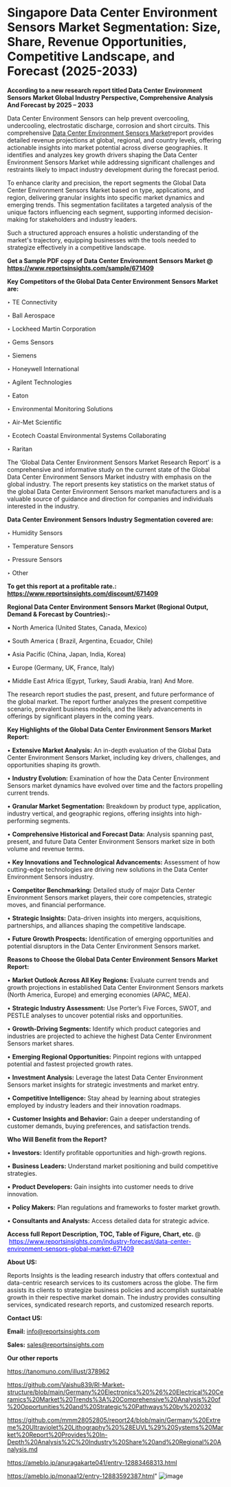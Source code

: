 # Singapore Data Center Environment Sensors Market Segmentation: Size, Share, Revenue Opportunities, Competitive Landscape, and Forecast (2025-2033)

<strong>According to a new research report titled Data Center Environment Sensors Market Global Industry Perspective, Comprehensive Analysis And Forecast by 2025 – 2033</strong>

Data Center Environment Sensors can help prevent overcooling, undercooling, electrostatic discharge, corrosion and short circuits. This comprehensive <a href=https://www.reportsinsights.com/sample/671409>Data Center Environment Sensors Market</a>report provides detailed revenue projections at global, regional, and country levels, offering actionable insights into market potential across diverse geographies. It identifies and analyzes key growth drivers shaping the Data Center Environment Sensors Market while addressing significant challenges and restraints likely to impact industry development during the forecast period.

To enhance clarity and precision, the report segments the Global Data Center Environment Sensors Market based on type, applications, and region, delivering granular insights into specific market dynamics and emerging trends. This segmentation facilitates a targeted analysis of the unique factors influencing each segment, supporting informed decision-making for stakeholders and industry leaders.

Such a structured approach ensures a holistic understanding of the market's trajectory, equipping businesses with the tools needed to strategize effectively in a competitive landscape.

<strong>Get a Sample PDF copy of Data Center Environment Sensors Market </strong><strong>@<a href=https://www.reportsinsights.com/sample/671409 style=color:#0000ff;> https://www.reportsinsights.com/sample/671409</a></strong></font>

<strong>Key Competitors of the Global Data Center Environment Sensors Market are:</strong>

‣ TE Connectivity

‣ Ball Aerospace

‣ Lockheed Martin Corporation

‣ Gems Sensors

‣ Siemens

‣ Honeywell International

‣ Agilent Technologies

‣ Eaton

‣ Environmental Monitoring Solutions

‣ Air-Met Scientific

‣ Ecotech Coastal Environmental Systems Collaborating

‣ Raritan

The ‘Global Data Center Environment Sensors Market Research Report’ is a comprehensive and informative study on the current state of the Global Data Center Environment Sensors Market industry with emphasis on the global industry. The report presents key statistics on the market status of the global Data Center Environment Sensors market manufacturers and is a valuable source of guidance and direction for companies and individuals interested in the industry.

<strong>Data Center Environment Sensors Industry Segmentation covered are:</strong>

‣ Humidity Sensors

‣ Temperature Sensors

‣ Pressure Sensors

‣ Other

<strong>To get this report at a profitable rate.: <a href=https://www.reportsinsights.com/discount/671409 style=color:#0000ff;>https://www.reportsinsights.com/discount/671409</a></strong></font>

<strong>Regional Data Center Environment Sensors Market (Regional Output, Demand &amp; Forecast by Countries):-</strong>

• North America (United States, Canada, Mexico)

• South America ( Brazil, Argentina, Ecuador, Chile)

• Asia Pacific (China, Japan, India, Korea)

• Europe (Germany, UK, France, Italy)

• Middle East Africa (Egypt, Turkey, Saudi Arabia, Iran) And More.

The research report studies the past, present, and future performance of the global market. The report further analyzes the present competitive scenario, prevalent business models, and the likely advancements in offerings by significant players in the coming years.

<strong>Key Highlights of the Global Data Center Environment Sensors Market Report:</strong>

• <strong>Extensive Market Analysis:</strong> An in-depth evaluation of the Global Data Center Environment Sensors Market, including key drivers, challenges, and opportunities shaping its growth.

• <strong>Industry Evolution:</strong> Examination of how the Data Center Environment Sensors market dynamics have evolved over time and the factors propelling current trends.

• <strong>Granular Market Segmentation:</strong> Breakdown by product type, application, industry vertical, and geographic regions, offering insights into high-performing segments.

• <strong>Comprehensive Historical and Forecast Data:</strong> Analysis spanning past, present, and future Data Center Environment Sensors market size in both volume and revenue terms.

• <strong>Key Innovations and Technological Advancements:</strong> Assessment of how cutting-edge technologies are driving new solutions in the Data Center Environment Sensors industry.

• <strong>Competitor Benchmarking:</strong> Detailed study of major Data Center Environment Sensors market players, their core competencies, strategic moves, and financial performance.

• <strong>Strategic Insights:</strong> Data-driven insights into mergers, acquisitions, partnerships, and alliances shaping the competitive landscape.

• <strong>Future Growth Prospects:</strong> Identification of emerging opportunities and potential disruptors in the Data Center Environment Sensors market.

<strong>Reasons to Choose the Global Data Center Environment Sensors Market Report:</strong>

• <strong>Market Outlook Across All Key Regions:</strong> Evaluate current trends and growth projections in established Data Center Environment Sensors markets (North America, Europe) and emerging economies (APAC, MEA).

• <strong>Strategic Industry Assessment:</strong> Use Porter’s Five Forces, SWOT, and PESTLE analyses to uncover potential risks and opportunities.

• <strong>Growth-Driving Segments:</strong> Identify which product categories and industries are projected to achieve the highest Data Center Environment Sensors market shares.

• <strong>Emerging Regional Opportunities:</strong> Pinpoint regions with untapped potential and fastest projected growth rates.

• <strong>Investment Analysis:</strong> Leverage the latest Data Center Environment Sensors market insights for strategic investments and market entry.

• <strong>Competitive Intelligence:</strong> Stay ahead by learning about strategies employed by industry leaders and their innovation roadmaps.

• <strong>Customer Insights and Behavior:</strong> Gain a deeper understanding of customer demands, buying preferences, and satisfaction trends.

<strong>Who Will Benefit from the Report?</strong>

• <strong>Investors:</strong> Identify profitable opportunities and high-growth regions.

• <strong>Business Leaders:</strong> Understand market positioning and build competitive strategies.

• <strong>Product Developers:</strong> Gain insights into customer needs to drive innovation.

• <strong>Policy Makers:</strong> Plan regulations and frameworks to foster market growth.

• <strong>Consultants and Analysts:</strong> Access detailed data for strategic advice.
</ul>
<strong>Access full Report Description, TOC, Table of Figure, Chart, etc. </strong>@  <a href=https://www.reportsinsights.com/industry-forecast/data-center-environment-sensors-global-market-671409 style=color:#0000ff;>https://www.reportsinsights.com/industry-forecast/data-center-environment-sensors-global-market-671409</a></font>

<strong><strong>About US</strong>:</strong>

Reports Insights is the leading research industry that offers contextual and data-centric research services to its customers across the globe. The firm assists its clients to strategize business policies and accomplish sustainable growth in their respective market domain. The industry provides consulting services, syndicated research reports, and customized research reports.

<strong>Contact US:</strong>

<p class=""""><b>Email:</b> <a href=mailto:info@reportsinsights.com>info@reportsinsights.com</a></p>
<p class=""""><b>Sales:</b> <a href=mailto:sales@reportsinsights.com>sales@reportsinsights.com</a></p>

<strong>Our other reports</strong>

<a href=https://tanomuno.com/illust/378962>https://tanomuno.com/illust/378962</a>

<a href=https://github.com/Vaishu839/RI-Market-structure/blob/main/Germany%20Electronics%20%26%20Electrical%20Ceramics%20Market%20Trends%3A%20Comprehensive%20Analysis%20of%20Opportunities%20and%20Strategic%20Pathways%20by%202032>https://github.com/Vaishu839/RI-Market-structure/blob/main/Germany%20Electronics%20%26%20Electrical%20Ceramics%20Market%20Trends%3A%20Comprehensive%20Analysis%20of%20Opportunities%20and%20Strategic%20Pathways%20by%202032</a>

<a href=https://github.com/mmm28052805/report24/blob/main/Germany%20Extreme%20Ultraviolet%20Lithography%20%28EUVL%29%20Systems%20Market%20Report%20Provides%20In-Depth%20Analysis%2C%20Industry%20Share%20and%20Regional%20Analysis.md>https://github.com/mmm28052805/report24/blob/main/Germany%20Extreme%20Ultraviolet%20Lithography%20%28EUVL%29%20Systems%20Market%20Report%20Provides%20In-Depth%20Analysis%2C%20Industry%20Share%20and%20Regional%20Analysis.md</a>

<a href=https://ameblo.jp/anuragakarte041/entry-12883468313.html>https://ameblo.jp/anuragakarte041/entry-12883468313.html</a>

<a href=https://ameblo.jp/monaa12/entry-12883592387.html>https://ameblo.jp/monaa12/entry-12883592387.html</a>"
![image](https://github.com/user-attachments/assets/d533a5dc-938b-40d4-b698-32c6c6bf6936)
